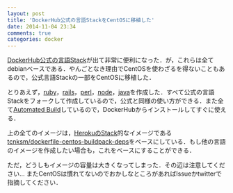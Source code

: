 ```yaml
---
layout: post
title: 'DockerHub公式の言語StackをCentOSに移植した'
date: 2014-11-04 23:34
comments: true
categories: docker
---
```


[DockerHub公式の言語Stack](http://deeeet.com/writing/2014/09/25/dockerhub-official-language-stacks/)が出て非常に便利になった．が，これらは全てdebianベースである．やんごとなき理由でCentOSを使わざるを得ないこともあるので，公式言語Stackの一部をCentOSに移植した．

とりあえず，[ruby](https://github.com/tcnksm/dockerfile-centos-ruby)，[rails](https://github.com/tcnksm/dockerfile-centos-rails)，[perl](https://github.com/tcnksm/dockerfile-centos-perl)，[node](https://github.com/tcnksm/dockerfile-centos-node)，[java](https://github.com/tcnksm/dockerfile-centos-java)を作成した．すべて公式の言語Stackをフォークして作成しているので，公式と同様の使い方ができる．また全て[Automated Build](https://docs.docker.com/docker-hub/builds/)しているので，DockerHubからインストールしてすぐに使える．

上の全てのイメージは，[HerokuのStack](https://github.com/heroku/stack-images/blob/master/bin/cedar.sh)的なイメージである[tcnksm/dockerfile-centos-buildpack-deps](https://github.com/tcnksm/dockerfile-centos-buildpack-deps)をベースにしている．もし他の言語のイメージを作成したい場合も，これをベースにすることができる．

ただ，どうしもイメージの容量は大きくなってしまった．その辺は注意してください... またCentOSは慣れてないのでおかしなところがあればIssueかtwitterで指摘してください．









